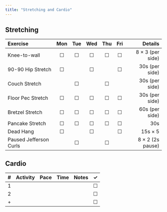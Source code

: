 ```yaml
---
title: "Stretching and Cardio"
---
```


## Stretching

| Exercise                  | Mon | Tue | Wed | Thu | Fri | Details               |
|:------------|:-:|:-:|:-:|:-:|:-:|----------:|
| Knee-to-wall              | ☐   | ☐   | ☐   | ☐   | ☐   | 8 × 3 (per side)      |
| 90-90 Hip Stretch         | ☐   |     | ☐   |     | ☐   | 30s (per side)        |
| Couch Stretch             |     | ☐   |     | ☐   |     | 30s (per side)        |
| Floor Pec Stretch         | ☐   | ☐   | ☐   | ☐   | ☐   | 30s (per side)        |
| Bretzel Stretch           | ☐   | ☐   | ☐   | ☐   | ☐   | 60s (per side)        |
| Pancake Stretch           | ☐   | ☐   | ☐   | ☐   | ☐   | 30s                   |
| Dead Hang                 | ☐   |     | ☐   |     | ☐   | 15s × 5               |
| Paused Jefferson Curls    |     | ☐   |     | ☐   |     | 8 × 2 (2s pause)      |

## Cardio

| # | Activity      | Pace  | Time  | Notes                               | ✓ |
|:-:|:--------------|:------|:------|:------------------------------------|:-:|
| 1 |               |       |       |                                     | ☐ |
| 2 |               |       |       |                                     | ☐ |
| + |               |       |       |                                     | ☐ |

